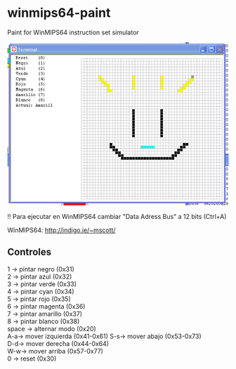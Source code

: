 # winmips64-paint
Paint for WinMIPS64 instruction set simulator

<div align="center">
<img src="https://github.com/vmari/winmips64-paint/blob/master/screenshot.png" />
</div>

!! Para ejecutar en WinMIPS64 cambiar "Data Adress Bus" a 12 bits (Ctrl+A)

WinMIPS64: http://indigo.ie/~mscott/

## Controles

1 -> pintar negro  (0x31)        
2 -> pintar azul  (0x32)         
3 -> pintar verde  (0x33)        
4 -> pintar cyan  (0x34)         
5 -> pintar rojo  (0x35)         
6 -> pintar magenta (0x36)       
7 -> pintar amarillo (0x37)      
8 -> pintar blanco (0x38)        
space -> alternar modo (0x20)       
A-a-> mover izquierda (0x41-0x61)
S-s-> mover abajo  (0x53-0x73)   
D-d-> mover derecha (0x44-0x64)  
W-w-> mover arriba  (0x57-0x77)  
0 -> reset   (0x30)
